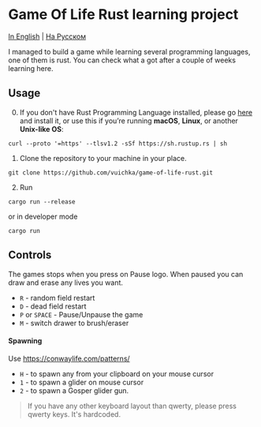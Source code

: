 # Game Of Life Rust learning project

[In English](README.md) | [На Русском](/src/static/ruREADME.md)

I managed to build a game while learning several programming languages, one of them is rust. You can check what a got after a couple of weeks learning here.

## Usage 

0. If you don't have Rust Programming Language installed, please go [here](https://www.rust-lang.org/tools/install) and install it, or use this if you’re running **macOS**, **Linux**, or another **Unix-like OS**:
```shell
curl --proto '=https' --tlsv1.2 -sSf https://sh.rustup.rs | sh
```

1. Clone the repository to your machine in your place.
```shell
git clone https://github.com/vuichka/game-of-life-rust.git
```

2. Run
```shell
cargo run --release
```

or in developer mode
```shell
cargo run
```

## Controls
The games stops when you press on Pause logo. When paused you can draw and erase any lives you want.

- `R` - random field restart
- `D` - dead field restart
- `P` or `SPACE` - Pause/Unpause the game
- `M` - switch drawer to brush/eraser

#### Spawning

Use https://conwaylife.com/patterns/

- `H` - to spawn any from your clipboard on your mouse cursor
- `1` - to spawn a glider on mouse cursor
- `2` - to spawn a Gosper glider gun.

> If you have any other keyboard layout than qwerty, please press qwerty keys. It's hardcoded.
